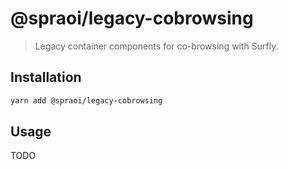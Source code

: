 # @spraoi/legacy-cobrowsing

> Legacy container components for co-browsing with Surfly.

## Installation

```bash
yarn add @spraoi/legacy-cobrowsing
```

## Usage

TODO
